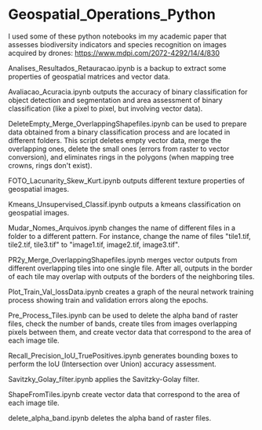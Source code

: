 # Geospatial_Operations_Python

I used some of these python notebooks im my academic paper that assesses biodiversity indicators and species recognition on images acquired by drones: https://www.mdpi.com/2072-4292/14/4/830

Analises_Resultados_Retauracao.ipynb is a backup to extract some properties of geospatial matrices and vector data.

Avaliacao_Acuracia.ipynb outputs the accuracy of binary classification for object detection and segmentation and area assessment of binary classification (like a pixel to pixel, but involving vector data).

DeleteEmpty_Merge_OverlappingShapefiles.ipynb can be used to prepare data obtained from a binary classification process and are located in different folders. This script deletes empty vector data, merge the overlapping ones, delete the small ones (errors from raster to vector conversion), and eliminates rings in the polygons (when mapping tree crowns, rings don't exist).

FOTO_Lacunarity_Skew_Kurt.ipynb outputs different texture properties of geospatial images.

Kmeans_Unsupervised_Classif.ipynb outputs a kmeans classification on geospatial images.

Mudar_Nomes_Arquivos.ipynb changes the name of different files in a folder to a different pattern. For instance, change the name of files "tile1.tif, tile2.tif, tile3.tif" to "image1.tif, image2.tif, image3.tif".

PR2y_Merge_OverlappingShapefiles.ipynb merges vector outputs from different overlapping tiles into one single file. After all, outputs in the border of each tile may overlap with outputs of the borders of the neighboring tiles.

Plot_Train_Val_lossData.ipynb creates a graph of the neural network training process showing train and validation errors along the epochs.

Pre_Process_Tiles.ipynb can be used to delete the alpha band of raster files, check the number of bands, create tiles from images overlapping pixels between them, and create vector data that correspond to the area of each image tile.

Recall_Precision_IoU_TruePositives.ipynb generates bounding boxes to perform the IoU (Intersection over Union) accuracy assessment.

Savitzky_Golay_filter.ipynb applies the Savitzky-Golay filter.

ShapeFromTiles.ipynb create vector data that correspond to the area of each image tile.

delete_alpha_band.ipynb deletes the alpha band of raster files.
